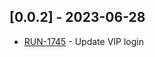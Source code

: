 ## [0.0.2] - 2023-06-28
- [RUN-1745](https://whirlpoolgtm.atlassian.net/browse/RUN-1745) - Update VIP login